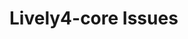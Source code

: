 # Lively4-core Issues

<lively-import src="_navigation.html"></lively-import>

<script>
import github from "src/client/github.js"
new Promise(async (resolve) => {
  var issues = await github.current().issues(true)  
  var list = document.createElement("ul")
  var style = document.createElement("style")
  style.textContent = `
    .number { font-size: 10pt; color: gray }
    .label { 
      background-color: lightgray;
      font-size: 10pt;
      padding: 1px 6px 1px 6px;
      border-radius: 6px;
      color: white;
      white-space: nowrap;
    }
  `
  list.appendChild(style)
  
  function formatLabel(label) {
    return label.replace(/.*: /,"").replace(/ \(.*/,"")
  }
  
  issues.filter(ea => ea.state == "open").forEach(ea => {
    var issue = document.createElement("li")
    issue.innerHTML = "<a class='title' href='" + ea.html_ul +"'>" + ea.title + "</a> "
      + ea.labels.map(ea => "<span class='label'>" + formatLabel(ea.name) + "</span>").join(" ")
      + " <span class='number'>#" + ea.number + "</span>"
    issue.querySelector("a").onclick = (evt) => {
      evt.preventDefault()
      window.open(ea.html_url)
    }
    list.appendChild(issue)
  })
  resolve(list)
})
</script>